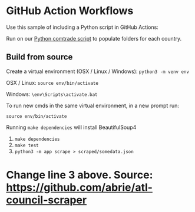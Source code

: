 # GitHub Action Workflows

Use this sample of including a Python script in GitHub Actions:  

Run on our [Python comtrade script](../international/comtrade) to populate folders for each country. 


## Build from source

Create a virtual environment (OSX / Linux / Windows):
`python3 -m venv env`

OSX / Linux:
`source env/bin/activate`

Windows:
`\env\Scripts\activate.bat`

To run new cmds in the same virtual environment, in a new prompt run:

	source env/bin/activate

Running `make dependencies` will install BeautifulSoup4

1. `make dependencies`
2. `make test`
3. `python3 -m app scrape > scraped/somedata.json`

# Change line 3 above.  Source: https://github.com/abrie/atl-council-scraper
 
